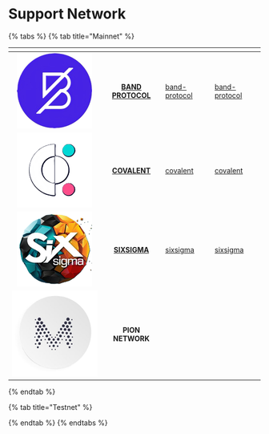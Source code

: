 # Support Network

{% tabs %}
{% tab title="Mainnet" %}
<table data-view="cards"><thead><tr><th align="center"></th><th align="center"></th><th data-hidden data-type="content-ref"></th><th data-hidden data-card-target data-type="content-ref"></th></tr></thead><tbody><tr><td align="center"><img src=".gitbook/assets/project7 (3).png" alt="" data-size="original"></td><td align="center"><a href="mainnet/band-protocol/"><strong>BAND PROTOCOL</strong></a></td><td><a href="mainnet/band-protocol/">band-protocol</a></td><td><a href="mainnet/band-protocol/">band-protocol</a></td></tr><tr><td align="center"><img src=".gitbook/assets/image (1).png" alt="" data-size="original"></td><td align="center"><a href="mainnet/covalent/"><strong>COVALENT</strong></a></td><td><a href="mainnet/covalent/">covalent</a></td><td><a href="mainnet/covalent/">covalent</a></td></tr><tr><td align="center"><img src=".gitbook/assets/project19.png" alt="" data-size="original"></td><td align="center"><a href="mainnet/sixsigma/"><strong>SIXSIGMA</strong></a></td><td><a href="mainnet/sixsigma/">sixsigma</a></td><td><a href="mainnet/sixsigma/">sixsigma</a></td></tr><tr><td align="center"><img src=".gitbook/assets/project9.png" alt="" data-size="original"></td><td align="center"><strong>PION NETWORK</strong></td><td></td><td></td></tr></tbody></table>
{% endtab %}

{% tab title="Testnet" %}

{% endtab %}
{% endtabs %}

